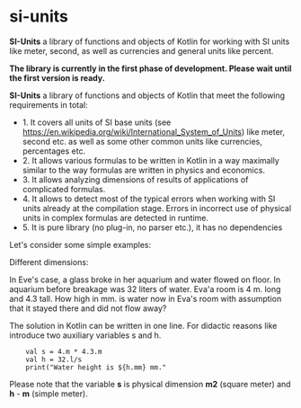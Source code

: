 # si-units
**SI-Units** a library of functions and objects of Kotlin for working with SI units like meter, second, 
as well as currencies and general units like percent. 

**The library is currently in the first phase of development. 
Please wait until the first version is ready.**

**SI-Units** a library of functions and objects of Kotlin that meet the following requirements in total:
- 1\. It covers all units of SI base units (see https://en.wikipedia.org/wiki/International_System_of_Units) like meter, second etc. as well as some other common units like currencies, percentages etc.
- 2\. It allows various formulas to be written in Kotlin in a way maximally similar to the way formulas are written in physics and economics.
- 3\. It allows analyzing dimensions of results of applications of complicated formulas.
- 4\. It allows to detect most of the typical errors when working with SI units already at the compilation stage. Errors in incorrect use of physical units in complex formulas are detected in runtime.
- 5\. It is pure library (no plug-in, no parser etc.), it has no dependencies

Let's consider some simple examples:

Different dimensions:

In Eve's case, a glass broke in her aquarium and water flowed on floor. In aquarium before breakage was 32 liters of water. Eva'a room is 4 m. long and 4.3 tall. How high in mm. is water now in Eva's room with assumption that it stayed there and did not flow away?

The solution in Kotlin can be written in one line. For didactic reasons like introduce two auxiliary variables s and h.

        val s = 4.m * 4.3.m
        val h = 32.l/s   
        print("Water height is ${h.mm} mm."

Please note that the variable **s** is physical dimension **m2** (square meter) and **h** - **m** (simple meter).
